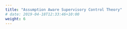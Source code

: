 ```yaml
---
title: "Assumption Aware Supervisory Control Theory"
# date: 2019-04-18T12:33:46+10:00
weight: 6
---
```

